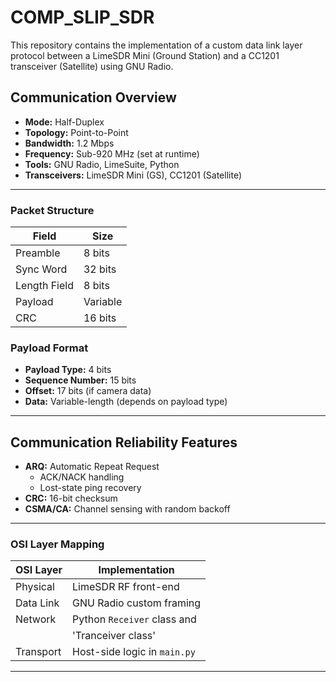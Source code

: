 # COMP_SLIP_SDR

This repository contains the implementation of a custom data link layer protocol between a LimeSDR Mini (Ground Station) and a CC1201 transceiver (Satellite) using GNU Radio.

## Communication Overview

- **Mode:** Half-Duplex
- **Topology:** Point-to-Point
- **Bandwidth:** 1.2 Mbps
- **Frequency:** Sub-920 MHz (set at runtime)
- **Tools:** GNU Radio, LimeSuite, Python
- **Transceivers:** LimeSDR Mini (GS), CC1201 (Satellite)

---

### Packet Structure

| Field         | Size      |
|---------------|-----------|
| Preamble      | 8 bits    |
| Sync Word     | 32 bits   |
| Length Field  | 8 bits    |
| Payload       | Variable  |
| CRC           | 16 bits   |

### Payload Format

- **Payload Type:** 4 bits
- **Sequence Number:** 15 bits
- **Offset:** 17 bits (if camera data)
- **Data:** Variable-length (depends on payload type)

---

## Communication Reliability Features

- **ARQ:** Automatic Repeat Request
  - ACK/NACK handling
  - Lost-state ping recovery
- **CRC:** 16-bit checksum
- **CSMA/CA:** Channel sensing with random backoff

---

### OSI Layer Mapping

| OSI Layer     | Implementation                   |
|---------------|----------------------------------|
| Physical      | LimeSDR RF front-end             |
| Data Link     | GNU Radio custom framing         |
| Network       | Python `Receiver` class and      |
|               |       'Tranceiver class'         |
| Transport     | Host-side logic in `main.py`     |

---


